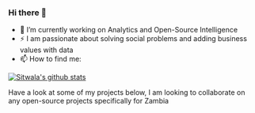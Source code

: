 ### Hi there 👋


- 🔭 I’m currently working on Analytics and Open-Source Intelligence
- :zap: I am passionate about solving social problems and adding business values with data
- 📫 How to find me:

[![Sitwala's github stats](https://github-readme-stats.vercel.app/api?username=SitwalaM&count_private=true&show_icons=true&theme=radical&hide_rank=false)](https://github.com/anuraghazra/github-readme-stats)

Have a look at some of my projects below, I am looking to collaborate on any open-source projects specifically for Zambia
